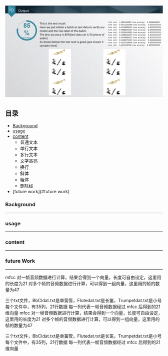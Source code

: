 # [![result](Media/testing.png)](https://github.com/NH1900)
## 目录
* [Background](#background)
* [usage](#usage)
* [content](#content)
    * 普通文本
    * 单行文本
    * 多行文本
    * 文字高亮
    * 换行
    * 斜体
    * 粗体
    * 删除线
* [future work](#future work)

### Background
------

### usage
------

### content
------

### future Work
------

mfcc 对一帧音频数据进行计算，结果会得到一个向量，长度可自由设定，这里用的长度为21
对多个帧的音频数据进行计算，可以得到一组向量，这里用的帧的数量为47

三个txt文件，BbCldat.txt是单簧管，Flutedat.txt是长笛，Trumpetdat.txt是小号
每个文件中，有35列，21行数据
每一列代表一帧音频数据经过 mfcc 后得到的21维向量
mfcc 对一帧音频数据进行计算，结果会得到一个向量，长度可自由设定，这里用的长度为21
对多个帧的音频数据进行计算，可以得到一组向量，这里用的帧的数量为47

三个txt文件，BbCldat.txt是单簧管，Flutedat.txt是长笛，Trumpetdat.txt是小号
每个文件中，有35列，21行数据
每一列代表一帧音频数据经过 mfcc 后得到的21维向量
